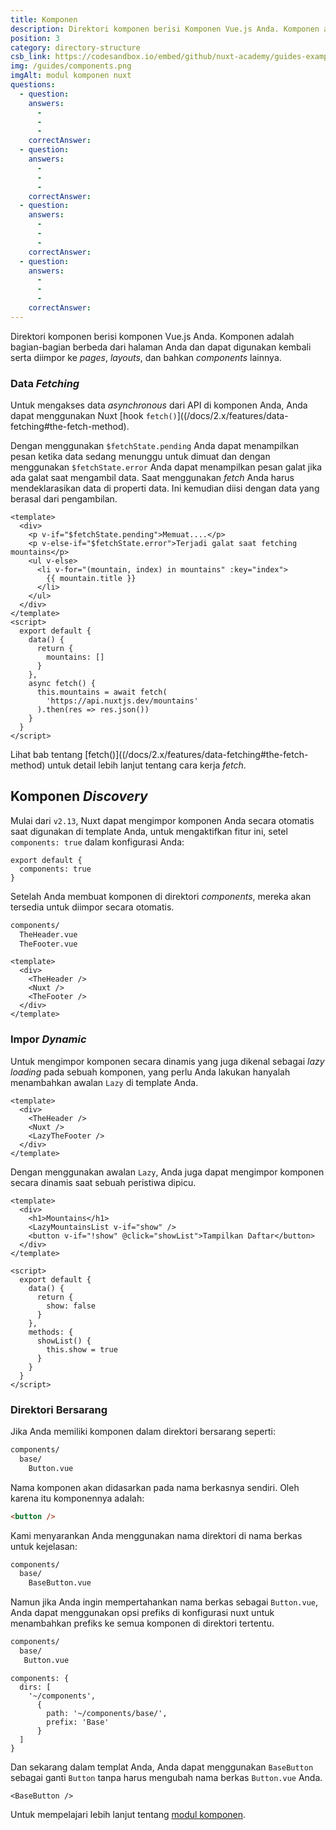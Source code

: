 ```yaml
---
title: Komponen
description: Direktori komponen berisi Komponen Vue.js Anda. Komponen adalah bagian-bagian berbeda dari halaman Anda dan dapat digunakan kembali serta diimpor ke pages, layouts, dan bahkan components lainnya.
position: 3
category: directory-structure
csb_link: https://codesandbox.io/embed/github/nuxt-academy/guides-examples/tree/master/04_directory_structure/03_components?fontsize=14&hidenavigation=1&theme=dark
img: /guides/components.png
imgAlt: modul komponen nuxt
questions:
  - question:
    answers:
      -
      -
      -
    correctAnswer:
  - question:
    answers:
      -
      -
      -
    correctAnswer:
  - question:
    answers:
      -
      -
      -
    correctAnswer:
  - question:
    answers:
      -
      -
      -
    correctAnswer:
---
```


Direktori komponen berisi komponen Vue.js Anda. Komponen adalah bagian-bagian berbeda dari halaman Anda dan dapat digunakan kembali serta diimpor ke _pages_, _layouts_, dan bahkan _components_ lainnya.

### Data _Fetching_

Untuk mengakses data _asynchronous_ dari API di komponen Anda, Anda dapat menggunakan Nuxt [hook `fetch()`]((/docs/2.x/features/data-fetching#the-fetch-method).

Dengan menggunakan `$fetchState.pending` Anda dapat menampilkan pesan ketika data sedang menunggu untuk dimuat dan dengan menggunakan `$fetchState.error` Anda dapat menampilkan pesan galat jika ada galat saat mengambil data. Saat menggunakan _fetch_ Anda harus mendeklarasikan data di properti data. Ini kemudian diisi dengan data yang berasal dari pengambilan.

```html{}[components/MountainsList.vue]
<template>
  <div>
    <p v-if="$fetchState.pending">Memuat....</p>
    <p v-else-if="$fetchState.error">Terjadi galat saat fetching mountains</p>
    <ul v-else>
      <li v-for="(mountain, index) in mountains" :key="index">
        {{ mountain.title }}
      </li>
    </ul>
  </div>
</template>
<script>
  export default {
    data() {
      return {
        mountains: []
      }
    },
    async fetch() {
      this.mountains = await fetch(
        'https://api.nuxtjs.dev/mountains'
      ).then(res => res.json())
    }
  }
</script>
```

<base-alert type="next">

Lihat bab tentang [fetch()]((/docs/2.x/features/data-fetching#the-fetch-method) untuk detail lebih lanjut tentang cara kerja _fetch_.

</base-alert>

## Komponen _Discovery_

<app-modal :src="img" :alt="imgAlt"></app-modal>

Mulai dari `v2.13`, Nuxt dapat mengimpor komponen Anda secara otomatis saat digunakan di template Anda, untuk mengaktifkan fitur ini, setel` components: true` dalam konfigurasi Anda:

```js{}[nuxt.config.js]
export default {
  components: true
}
```

Setelah Anda membuat komponen di direktori _components_, mereka akan tersedia untuk diimpor secara otomatis.

```bash
components/
  TheHeader.vue
  TheFooter.vue
```

```html{}[layouts/default.vue]
<template>
  <div>
    <TheHeader />
    <Nuxt />
    <TheFooter />
  </div>
</template>
```

### Impor _Dynamic_

Untuk mengimpor komponen secara dinamis yang juga dikenal sebagai _lazy loading_ pada sebuah komponen, yang perlu Anda lakukan hanyalah menambahkan awalan `Lazy` di template Anda.

```html{}[layouts/default.vue]
<template>
  <div>
    <TheHeader />
    <Nuxt />
    <LazyTheFooter />
  </div>
</template>
```

Dengan menggunakan awalan `Lazy`, Anda juga dapat mengimpor komponen secara dinamis saat sebuah peristiwa dipicu.

```html{}[pages/index.vue]
<template>
  <div>
    <h1>Mountains</h1>
    <LazyMountainsList v-if="show" />
    <button v-if="!show" @click="showList">Tampilkan Daftar</button>
  </div>
</template>

<script>
  export default {
    data() {
      return {
        show: false
      }
    },
    methods: {
      showList() {
        this.show = true
      }
    }
  }
</script>
```

### Direktori Bersarang

Jika Anda memiliki komponen dalam direktori bersarang seperti:

```bash
components/
  base/
    Button.vue
```

Nama komponen akan didasarkan pada nama berkasnya sendiri. Oleh karena itu komponennya adalah:

```html
<button />
```

Kami menyarankan Anda menggunakan nama direktori di nama berkas untuk kejelasan:

```bash
components/
  base/
    BaseButton.vue
```

Namun jika Anda ingin mempertahankan nama berkas sebagai `Button.vue`, Anda dapat menggunakan opsi prefiks di konfigurasi nuxt untuk menambahkan prefiks ke semua komponen di direktori tertentu.

```bash
components/
  base/
   Button.vue
```

```bash{}[nuxt.config.js]
components: {
  dirs: [
    '~/components',
      {
        path: '~/components/base/',
        prefix: 'Base'
      }
  ]
}
```

Dan sekarang dalam templat Anda, Anda dapat menggunakan `BaseButton` sebagai ganti `Button` tanpa harus mengubah nama berkas `Button.vue` Anda.

```html{}[pages/index.vue]
<BaseButton />
```

<app-modal>
  <code-sandbox  :src="csb_link"></code-sandbox>
</app-modal>

<base-alert type="next">

Untuk mempelajari lebih lanjut tentang [modul komponen](/blog/improve-your-developer-experience-with-nuxt-components).

</base-alert>

